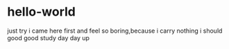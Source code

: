 # hello-world
just try 
i came here first and feel so boring,because i carry nothing
i should good good study day day up
